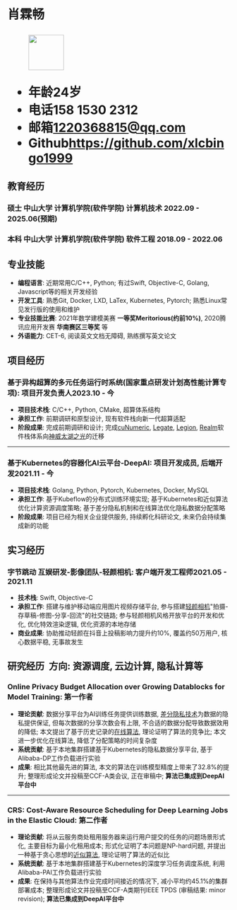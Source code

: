 <h1>
  <span>肖霖畅</span>
  <span>
  </span>
  <ul>
    <img src="https://s11.ax1x.com/2023/12/26/pibEFGF.jpg" height="80">
  </ul>
  <ul>
    <li><span>年龄</span>24岁</li>
    <li><span>电话</span>158 1530 2312</li>
    <li><span>邮箱</span><a href="mailto:1220368815@qq.com">1220368815@qq.com</a></li>
    <li><span>Github</span><a href="https://github.com/xlcbingo1999">https://github.com/xlcbingo1999</a></li>
  </ul>
  
</h1>

## 教育经历
### 硕士 中山大学 计算机学院(软件学院) 计算机技术<span class="role">&nbsp;</span><span class="right">2022.09 - 2025.06(预期)</span>
### 本科 中山大学 计算机学院(软件学院) 软件工程<span class="role">&nbsp;</span><span class="right">2018.09 - 2022.06</span>


## 专业技能

- **编程语言**: 近期常用C/C++, Python; 有过Swift, Objective-C, Golang, Javascript等的相关开发经验
- **开发工具**: 熟悉Git, Docker, LXD, LaTex, Kubernetes, Pytorch; 熟悉Linux常见发行版的使用和维护
- **专业技能比赛**: 2021年数学建模美赛 **一等奖Meritorious(约前10\%)**, 2020腾讯应用开发赛 **华南赛区三等奖** 等
- **外语能力**: CET-6, 阅读英文文档无障碍, 熟练撰写英文论文

## 项目经历

### 基于异构超算的多元任务运行时系统(国家重点研发计划高性能计算专项)<span class="role">:&nbsp;项目开发负责人</span><span class="right">2023.10 - 今</span>

- **项目技术栈**: C/C++, Python, CMake, 超算体系结构
- **承担工作**: 前期调研和原型设计, 现有软件栈向新一代超算适配
- **阶段成果**: 完成前期调研和设计; 完成<a href="https://github.com/nv-legate/cunumeric">cuNumeric</a>, <a href="https://github.com/nv-legate/legate.core">Legate</a>, <a href="https://github.com/StanfordLegion/legion">Legion</a>, <a href="https://github.com/StanfordLegion/legion">Realm</a>软件栈体系向<a href="https://www.nsccwx.cn/">神威太湖之光</a>的迁移 

---

### 基于Kubernetes的容器化AI云平台-DeepAI<span class="role">:&nbsp;项目开发成员, 后端开发</span><span class="right">2021.11 - 今</span>

- **项目技术栈**: Golang, Python, Pytorch, Kubernetes, Docker, MySQL
- **承担工作**: 基于Kubeflow的分布式训练环境实现; 基于Kubernetes和近似算法优化计算资源调度策略; 基于差分隐私机制和在线算法优化隐私数据分配策略
- **阶段成果**: 项目已经为相关企业提供服务, 持续孵化科研论文, 未来仍会持续集成新的功能

## 实习经历

### 字节跳动 互娱研发-影像团队-轻颜相机<span class="role">:&nbsp;客户端开发工程师</span><span class="right">2021.05 - 2021.11</span><br>

- **技术栈**: Swift, Objective-C
- **承担工作**: 搭建与维护移动端应用图片视频存储平台, 参与搭建<a href="https://m.ulikecam.com/">轻颜相机</a>"拍摄-存草稿-修图-分享-回流"的社交链路; 参与轻颜相机风格开放平台的开发和优化, 优化特效渲染逻辑, 优化资源的本地存储
- **商业成果**: 协助推动轻颜在抖音上投稿影响力提升约10\%, 覆盖约50万用户, 核心数据平稳, 无事故发生

## 研究经历<span class="role">&nbsp; 方向: 资源调度, 云边计算, 隐私计算等</span>

### Online Privacy Budget Allocation over Growing Datablocks for Model Training<span class="role">:&nbsp;第一作者</span>

- **理论贡献**: 数据分享平台为AI训练任务提供训练数据, <a href="https://www.cis.upenn.edu/~aaroth/privacybook.html">差分隐私技术</a>为数据的隐私提供保证, 但每次数据的分享次数会有上限, 不合适的数据分配导致数据效用的降低; 本文提出了基于历史记录的<a href="https://xlcbingo1999.github.io/assets/pdf/online_algorithm.pdf">在线算法</a>, 理论证明了算法的竞争比; 本文进一步优化在线算法, 降低了分配策略的时间复杂度
- **系统贡献**: 基于本地集群搭建基于Kubernetes的隐私数据分享平台, 基于Alibaba-DP工作负载进行实验
- **成果**: 相比其他最先进的算法, 本文的算法在训练模型精度上带来了32.8\%的提升; 整理形成论文并投稿至CCF-A类会议, 正在审稿中; **算法已集成到DeepAI平台中**

---

### CRS: Cost-Aware Resource Scheduling for Deep Learning Jobs in the Elastic Cloud<span class="role">:&nbsp;第二作者</span>

- **理论贡献**: 将从云服务商处租用服务器来运行用户提交的任务的问题场景形式化, 主要目标为最小化租用成本; 形式化证明了本问题是NP-hard问题, 并提出一种基于贪心思想的<a href="https://xlcbingo1999.github.io/assets/pdf/approximation_algorithm.pdf">近似算法</a>, 理论证明了算法的近似比
- **系统贡献**: 基于本地集群搭建基于Kubernetes的深度学习任务调度系统, 利用Alibaba-PAI工作负载进行实验
- **成果**: 在保持与其他算法作业完成时间接近的情况下, 减小平均约45.1\%的集群部署成本; 整理形成论文并投稿至CCF-A类期刊IEEE TPDS (审稿结果: minor revision); **算法已集成到DeepAI平台中** 


